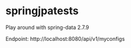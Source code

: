 # springjpatests

Play around with spring-data 2.7.9

Endpoint: http://localhost:8080/api/v1/myconfigs
